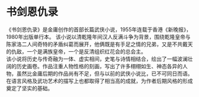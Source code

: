 # 书剑恩仇录
《书剑恩仇录》是金庸创作的首部长篇武侠小说，1955年连载于香港《新晚报》，1980年出版单行本。
该小说以清乾隆年间汉人反满斗争为背景，围绕乾隆皇帝与陈家洛二人间奇特的矛盾纠葛而展开，他俩既是有手足之情的兄弟，又是不共戴天的仇敌，一个是满族皇帝，一个是反清组织红花会的总会主。  
该小说将历史与传奇融为一体、虚实相间，史笔与诗情相结合，绘出了一幅波澜壮阔的历史画卷。作品注重人物性格的刻画，写出了许多栩栩如生、神态各异的人物，虽然比金庸后期的作品尚有不足，但与以前的武侠小说比，已不可同日而语。在语言风格及武功艺术的描写上也都取得了相当高的成就，为作者后期风格的形成奠定了坚实的基础。
